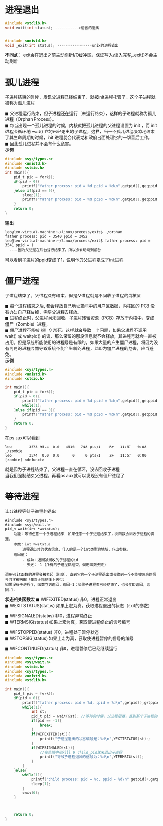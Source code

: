 # 进程退出
```c
#include <stdlib.h>
void exit(int status); -----------c语言的退出


#include <unistd.h>
void _exit(int status); ----------------unix的进程退出
```
**不同点**： exit会在退出之前主动刷新I/O缓冲区，保证写入/读入完整,_exit()不会主动刷新

# 孤儿进程
子进程结束的时候，发现父进程已经结束了，就被init进程托管了，这个子进程就被称为孤儿进程 

◼ 父进程运行结束，但子进程还在运行（未运行结束），这样的子进程就称为孤儿进程（Orphan Process）。  
◼ 每当出现一个孤儿进程的时候，内核就把孤儿进程的父进程设置为 init ，而 init进程会循环地 wait() 它的已经退出的子进程。这样，当一个孤儿进程凄凉地结束了其生命周期的时候，init 进程就会代表党和政府出面处理它的一切善后工作。  
◼ 因此孤儿进程并不会有什么危害。  
**示例**
```c
#include <sys/types.h>
#include <unistd.h>
#include <stdio.h>
int main(){
    pid_t pid = fork();
    if(pid > 0){
        printf("father process: pid = %d ppid = %d\n",getpid(),getppid());
    }else if(pid == 0){
        sleep(1);
        printf("father process: pid = %d ppid = %d\n",getpid(),getppid());
    }
    return 0;
}
```
**输出**
```
leo@leo-virtual-machine:~/linux/process/exit$ ./orphan 
father process: pid = 3540 ppid = 3452
leo@leo-virtual-machine:~/linux/process/exit$ father process: pid = 3541 ppid = 1  
  ----因为父进程在后台运行结束了，所以会自动跳到前台
```
可以看到子进程的ppid变成了1，说明他的父进程变成了init进程



# 僵尸进程
子进程结束了，父进程没有结束，但是父进程就是不回收子进程的内核区

◼ 每个进程结束之后, 都会释放自己地址空间中的用户区数据，内核区的 PCB 没有办法自己释放掉，需要父进程去释放。  
◼ 进程终止时，父进程尚未回收，子进程残留资源（PCB）存放于内核中，变成僵尸（Zombie）进程。  
◼ 僵尸进程不能被 kill -9 杀死，这样就会导致一个问题，如果父进程不调用 wait() 或 waitpid() 的话，那么保留的那段信息就不会释放，其进程号就会一直被占用，但是系统所能使用的进程号是有限的，如果大量的产生僵尸进程，将因为没有可用的进程号而导致系统不能产生新的进程，此即为僵尸进程的危害，应当避免。  
**示例**
```c
#include <sys/types.h>
#include <unistd.h>
#include <stdio.h>

int main(){
    pid_t pid = fork();
    if(pid > 0){
        printf("father process: pid = %d ppid = %d\n",getpid(),getppid());
        while(1);
    }else if(pid == 0){
        printf("father process: pid = %d ppid = %d\n",getpid(),getppid());
    }
    return 0;
}
```
在ps aux可以看到
```
leo        3573 95.4  0.0   4516   748 pts/1    R+   11:57   0:08 ./zombie
leo        3574  0.0  0.0      0     0 pts/1    Z+   11:57   0:00 [zombie] <defunct>
```
就是因为子进程结束了，父进程一直在循环，没去回收子进程  
当我们强制结束父进程，再看ps aux就可以发现没有僵尸进程了  
# 等待进程
让父进程等待子进程的退出
```
#include <sys/types.h>
#include <sys/wait.h>
pid_t wait(int *wstatus);
    功能：等待任意一个子进程结束，如果任意一个子进程结束了，次函数会回收子进程的资源。
    参数：int *wstatus
        进程退出时的状态信息，传入的是一个int类型的地址，传出参数。
    返回值：
        - 成功：返回被回收的子进程的id
        - 失败：-1 (所有的子进程都结束，调用函数失败)

调用wait函数的进程会被挂起（阻塞），直到它的一个子进程退出或者收到一个不能被忽略的信号时才被唤醒（相当于继续往下执行）
如果没有子进程了，函数立刻返回，返回-1；如果子进程都已经结束了，也会立即返回，返回-1.
```
**状态相关函数宏**
◼ WIFEXITED(status) 非0，进程正常退出  
◼ WEXITSTATUS(status) 如果上宏为真，获取进程退出的状态（exit的参数）  

◼ WIFSIGNALED(status) 非0，进程异常终止  
◼ WTERMSIG(status) 如果上宏为真，获取使进程终止的信号编号  

◼ WIFSTOPPED(status) 非0，进程处于暂停状态  
◼ WSTOPSIG(status) 如果上宏为真，获取使进程暂停的信号的编号  

◼ WIFCONTINUED(status) 非0，进程暂停后已经继续运行  

```c
#include <sys/types.h>
#include <sys/wait.h>
#include <stdio.h>
#include <sys/types.h>
#include <unistd.h>
#include <stdlib.h>

int main(){
    pid_t pid = fork();
    if(pid > 0){
        printf("father process: pid = %d, ppid = %d\n",getpid(),getppid());
        while(1){
            int st;
            pid_t pid = wait(&st); //等待的时候，父进程阻塞，直到某个子进程的状态改变了才唤醒
            if(pid == -1){
                break;
            }
            if(WIFEXITED(st)){
                printf("子进程退出的状态编号是：%d\n",WEXITSTATUS(st));
            }
            if(WIFSIGNALED(st)){
                //在终端中用kill 9 child_pid就来退出子进程
                printf("导致子进程退出的信号为：%d\n",WTERMSIG(st));
            }
        }
    }else{
        while(1){
            printf("child process: pid = %d, ppid = %d\n",getpid(),getppid());
            sleep(1);
        }
        exit(0);
    }



    return 0;
}
```

